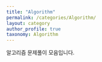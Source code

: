 ```yaml
---
title: "Algorithm"
permalink: /categories/Algorithm/
layout: category
author_profile: true
taxonomy: Algorithm
---
```


알고리즘 문제풀이 모음입니다.